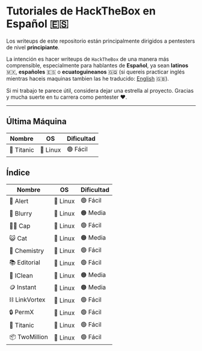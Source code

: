 # Tutoriales de HackTheBox en Español 🇪🇸

Los writeups de este repositorio están principalmente dirigidos a pentesters de nivel **principiante**.

La intención es hacer writeups de `HackTheBox` de una manera más comprensible, especialmente para hablantes de **Español**, ya sean **latinos** 🇲🇽, **españoles** 🇪🇸 o **ecuatoguineanos** 🇬🇶 (si quereis practicar inglés mientras haceis maquinas tambien las he traducido: [English](../en) 🇬🇧).

Si mi trabajo te parece útil, considera dejar una estrella al proyecto. Gracias y mucha suerte en tu carrera como pentester ❤️.

---

## Última Máquina

|Nombre|OS|Dificultad|
|-|-|-|
|🚢 Titanic|🐧 Linux|🟢 Fácil|

## Índice

|Nombre|OS|Dificultad|
|-|-|-|
|🔔 Alert|🐧 Linux|🟢 Fácil|
|🤖 Blurry|🐧 Linux|🟠 Media|
|🏴‍☠ Cap|🐧 Linux|🟢 Fácil|
|😺 Cat|🐧 Linux|🟠 Media|
|🧪 Chemistry|🐧 Linux|🟢 Fácil|
|📚 Editorial|🐧 Linux|🟢 Fácil|
|🧹 IClean|🐧 Linux|🟠 Media|
|🪙 Instant|🐧 Linux|🟠 Media|
|⛓ LinkVortex|🐧 Linux|🟢 Fácil|
|🔒 PermX|🐧 Linux|🟢 Fácil|
|🚢 Titanic|🐧 Linux|🟢 Fácil|
|📦 TwoMillion|🐧 Linux|🟢 Fácil|